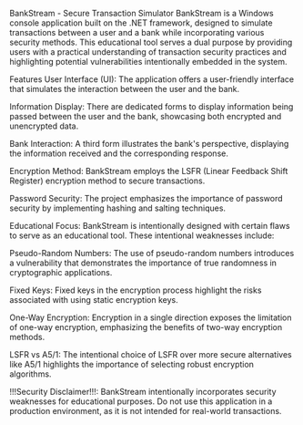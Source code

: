 BankStream - Secure Transaction Simulator
BankStream is a Windows console application built on the .NET framework, designed to simulate transactions between a user and a bank while incorporating various security methods. This educational tool serves a dual purpose by providing users with a practical understanding of transaction security practices and highlighting potential vulnerabilities intentionally embedded in the system.

Features
User Interface (UI):
The application offers a user-friendly interface that simulates the interaction between the user and the bank.

Information Display:
There are dedicated forms to display information being passed between the user and the bank, showcasing both encrypted and unencrypted data.

Bank Interaction:
A third form illustrates the bank's perspective, displaying the information received and the corresponding response.

Encryption Method:
BankStream employs the LSFR (Linear Feedback Shift Register) encryption method to secure transactions.

Password Security:
The project emphasizes the importance of password security by implementing hashing and salting techniques.


Educational Focus:
BankStream is intentionally designed with certain flaws to serve as an educational tool. These intentional weaknesses include:

  Pseudo-Random Numbers:
  The use of pseudo-random numbers introduces a vulnerability that demonstrates the importance of true randomness in cryptographic applications.

  Fixed Keys:
  Fixed keys in the encryption process highlight the risks associated with using static encryption keys.

  One-Way Encryption:
  Encryption in a single direction exposes the limitation of one-way encryption, emphasizing the benefits of two-way encryption methods.

  LSFR vs A5/1:
  The intentional choice of LSFR over more secure alternatives like A5/1 highlights the importance of selecting robust encryption algorithms.

!!!Security Disclaimer!!!:
BankStream intentionally incorporates security weaknesses for educational purposes. Do not use this application in a production environment, as it is not intended for real-world transactions.

